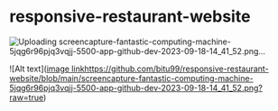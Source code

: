 # responsive-restaurant-website

![Uploading screencapture-fantastic-computing-machine-5jqg6r96pjq3vqjj-5500-app-github-dev-2023-09-18-14_41_52.png…]()


![Alt text]([image link](https://github.com/bitu99/responsive-restaurant-website/blob/main/screencapture-fantastic-computing-machine-5jqg6r96pjq3vqjj-5500-app-github-dev-2023-09-18-14_41_52.png?raw=true)https://github.com/bitu99/responsive-restaurant-website/blob/main/screencapture-fantastic-computing-machine-5jqg6r96pjq3vqjj-5500-app-github-dev-2023-09-18-14_41_52.png?raw=true)

